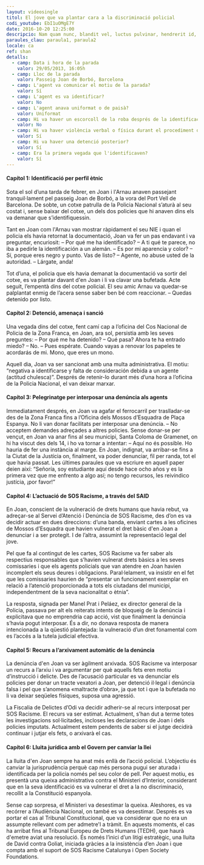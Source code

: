 ```yaml
---
layout: videosingle
titol: El jove que va plantar cara a la discriminació policial
codi_youtube: EbI1uOMgE7Y
date: 2016-10-20 12:25:00
descripcio: Nam quam nunc, blandit vel, luctus pulvinar, hendrerit id, lorem.
paraules_clau: paraula1, paraula2
locale: ca
ref: shan
detalls:
  - camp: Data i hora de la parada
    valor: 29/05/2013, 16:05h
  - camp: Lloc de la parada
    valor: Passeig Joan de Borbó, Barcelona
  - camp: L'agent va comunicar el motiu de la parada?
    valor: Sí
  - camp: L'agent es va identificar?
    valor: No
  - camp: L'agent anava uniformat o de paisà?
    valor: Uniformat
  - camp: Hi va haver un escorcoll de la roba després de la identificació?
    valor: No
  - camp: Hi va haver violència verbal o física durant el procediment d'identificació i registre?
    valor: Sí
  - camp: Hi va haver una detenció posterior?
    valor: Sí
  - camp: Era la primera vegada que l'identificaven?
    valor: Sí
---
```


#### Capítol 1: Identificació per perfil ètnic

Sota el sol d’una tarda de febrer, en Joan i l'Arnau anaven passejant tranquil·lament pel passeig Joan de Borbó, a la vora del Port Vell de Barcelona. De sobte, un cotxe patrulla de la Policia Nacional s’aturà al seu costat i, sense baixar del cotxe, un dels dos policies que hi anaven dins els va demanar que s’identifiquessin.

Tant en Joan com l'Arnau van mostrar ràpidament el seu NIE i quan el policia els havia retornat la documentació, Joan va fer un pas endavant i va preguntar, encuriosit:
– Por qué me ha identificado?
– A ti qué te parece, no iba a pedirle la identificación a un alemán.
– Es por mi aparencia y color?
– Sí, porque eres negro y punto. Vas de listo?
– Agente, no abuse usted de la autoridad.
– Lárgate, anda!

Tot d’una, el policia que els havia demanat la documentació va sortir del cotxe, es va plantar davant d'en Joan i li va clavar una bufetada. Acte seguit, l’empentà dins del cotxe policial. El seu amic Arnau va quedar-se palplantat enmig de l’acera sense saber ben bé com reaccionar.
– Quedas detenido por listo.
 
#### Capítol 2: Detenció, amenaça i sanció

Una vegada dins del cotxe, fent camí cap a l’oficina del Cos Nacional de Policia de la Zona Franca, en Joan, ara sol, persistia amb les seves preguntes:
– Por qué me ha detenido?
– Qué pasa? Ahora te ha entrado miedo?
– No.
– Pues espérate. Cuando vayas a renovar los papeles te acordarás de mi. Mono, que eres un mono.

Aquell dia, Joan va ser sancionat amb una multa administrativa. El motiu: “negativa a identificarse y falta de consideración debida a un agente (actitud chulesca)”. Després de retenir-lo durant més d’una hora a l’oficina de la Policia Nacional, el van deixar marxar.
 
#### Capítol 3: Pelegrinatge per interposar una denúncia als agents

Immediatament després, en Joan va agafar el ferrocarril per traslladar-se des de la Zona Franca fins a l’Oficina dels Mossos d’Esquadra de Plaça Espanya. No li van donar facilitats per interposar una denúncia.
– No acceptem demandes adreçades a altres policies.
Sense donar-se per vençut, en Joan va anar fins al seu municipi, Santa Coloma de Gramenet, on hi ha viscut des dels 14, i ho va tornar a intentar:
– Aquí no és possible. Ho hauria de fer una instància al marge.
En Joan, indignat, va arribar-se fins a la Ciutat de la Justícia on, finalment, va poder denunciar, fil per randa, tot el que havia passat. Les últimes paraules que va escriure en aquell paper deien així: “Señoría, soy estudiante aquí desde hace ocho años y es la primera vez que me enfrento a algo así; no tengo recursos, les reivindico justícia, ¡por favor!”
 
#### Capítol 4: L’actuació de SOS Racisme, a través del SAID

En Joan, conscient de la vulneració de drets humans que havia rebut, va adreçar-se al Servei d’Atenció i Denúncia de SOS Racisme, des d’on es va decidir actuar en dues direccions: d’una banda, enviant cartes a les oficines de Mossos d’Esquadra que havien vulnerat el dret bàsic d'en Joan a denunciar i a ser protegit. I de l’altra, assumint la representació legal del jove.

Pel que fa al contingut de les cartes, SOS Racisme va fer saber als respectius responsables que s’havien vulnerat drets bàsics a les seves comissaries i que els agents policials que van atendre en Joan havien incomplert els seus deures i obligacions. Paral·lelament, va insistir en el fet que les comissaries haurien de “presentar un funcionament exemplar en relació a l’atenció proporcionada a tots els ciutadans del municipi, independentment de la seva nacionalitat o ètnia”.

La resposta, signada per Manel Prat i Peláez, ex director general de la Policia, passava per alt els reiterats intents de bloqueig de la denúncia i explicitava que no emprendria cap acció, vist que finalment la denúncia s’havia pogut interposar. És a dir, no donava resposta de manera intencionada a la qüestió plantejada: la vulneració d’un dret fonamental com es l’accés a la tutela judicial efectiva.
 
#### Capítol 5: Recurs a l’arxivament automàtic de la denúncia

La denúncia d'en Joan va ser àgilment arxivada. SOS Racisme va interposar un recurs a l’arxiu i va argumentar per què aquells fets eren motiu d’instrucció i delicte. Des de l’acusació particular es va denunciar els policies per donar un tracte vexatori a Joan, per detenció il·legal i denúncia falsa i pel que s’anomena «maltracte d’obra», ja que tot i que la bufetada no li va deixar seqüeles físiques, suposa una agressió.

La Fiscalia de Delictes d’Odi va decidir adherir-se al recurs interposat per SOS Racisme. El recurs va ser estimat. Actualment, s’han dut a terme totes les investigacions sol·licitades, incloses les declaracions de Joan i dels policies imputats. Actualment estem pendents de saber si el jutge decidirà continuar i jutjar els fets, o arxivarà el cas.

#### Capítol 6: Lluita jurídica amb el Govern per canviar la llei

La lluita d'en Joan sempre ha anat més enllà de l’acció policial. L’objectiu és canviar la jurisprudència perquè cap més persona pugui ser aturada i identificada per la policia només pel seu color de pell.
Per aquest motiu, es presentà una queixa administrativa contra el Ministeri d’Interior, considerant que en la seva identificació es va vulnerar el dret a la no discriminació, recollit a la Constitució espanyola.

Sense cap sorpresa, el Ministeri va desestimar la queixa. Aleshores, es va recórrer a l’Audiència Nacional, on també es va desestimar. Després es va portar el cas al Tribunal Constitucional, que va considerar que no era un assumpte rellevant com per admetre'l a tràmit. En aquests moments, el cas ha arribat fins al Tribunal Europeu de Drets Humans (TEDH), que haurà d'emetre aviat una resolució.
És només l’inici d’un litigi estratègic, una lluita de David contra Goliat, iniciada gràcies a la insistència d’en Joan i que compta amb el suport de SOS Racisme Catalunya i Open Society Foundations.
